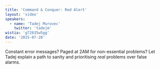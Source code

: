 ```yaml
---
title: 'Command & Conquer: Red Alert'
layout: 'video'
speakers:
  - name: 'Tadej Murovec'
    twitter: 'tadejm'
wistia: 'g72635w5gg'
date: '2015-07-20'
---
```


Constant error messages? Paged at 2AM for non-essential problems? Let Tadej explain a path to sanity and prioritising _real_ problems over false alarms.
